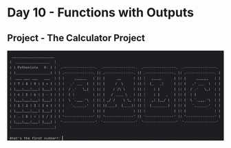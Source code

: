# Day 10 - Functions with Outputs

## Project - The Calculator Project
![Calculator Video](calculator.gif)